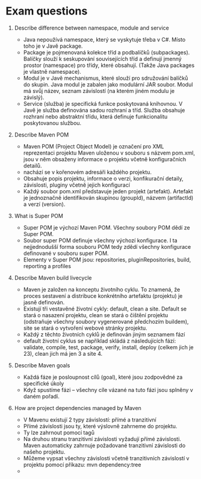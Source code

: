 # Exam questions

1. Describe difference between namespace, module and service
  
    - Java nepoužívá namespace, který se vyskytuje třeba v C#. Místo toho je v Javě package.
    - Package je pojmenovaná kolekce tříd a podbalíčků (subpackages). Balíčky slouží k seskupování souvisejících tříd a definují jmenný prostor (namespace) pro třídy, které obsahují. (Takže Java packages je vlastně namespace).
    - Modul je v Javě mechanismus, které slouží pro sdružování balíčků do skupin. Java modul je zabalen jako modulární JAR soubor. Modul má svůj název, seznam závislostí (na kterém jiném modulu je závislý).
    - Service (služba) je specifická funkce poskytovaná knihovnou. V Javě je služba definována sadou rozhraní a tříd. Služba obsahuje rozhraní nebo abstraktní třídu, která definuje funkcionalitu poskytovanou službou.
  
2. Describe Maven POM

    - Maven POM (Project Object Model) je označení pro XML reprezentaci projektu Maven uloženou v souboru s názvem pom.xml, jsou v něm obsaženy informace o projektu včetně konfiguračních detailů.
    - nachází se v kořenovém adresáři každého projektu.
    - Obsahuje popis projektu, informace o verzi, konfikurační detaily, závislosti, pluginy včetně jejich konfigurací
    - Každý soubor pom.xml představuje jeden projekt (artefakt). Artefakt je jednoznačně identifikován skupinou (groupId), názvem (artifactId) a verzí (version).


3. What is Super POM

    - Super POM je výchozí Maven POM. Všechny soubory POM dědí ze Super POM.
    - Soubor super POM definuje všechny výchozí konfigurace. I ta nejjednodušší forma souboru POM tedy zdědí všechny konfigurace definované v souboru super POM.
    - Elementy v Super POM jsou: repositories, pluginRepositories, build, reporting a profiles

4. Describe Maven build livecycle
    
    - Maven je založen na konceptu životního cyklu. To znamená, že proces sestavení a distribuce konkrétního artefaktu (projektu) je jasně definován.
    - Existují tři vestavěné životní cykly: default, clean a site. Default se stará o nasazení projektu, clean se stará o čištění projektu (odstraňuje všechny soubory vygenerované předchozím buildem), site se stará o vytvoření webové stránky projektu.
    - Každý z těchto životních cyklů je definován jiným seznamem fází
    - default životní cyklus se například skládá z následujících fází: validate, compile, test, package, verify, install, deploy (celkem jich je 23), clean jich má jen 3 a site 4.


5. Describe Maven goals

    - Každá fáze je posloupnost cílů (goal), které jsou zodpovědné za specifické úkoly
    - Když spustíme fázi – všechny cíle vázané na tuto fázi jsou splněny v daném pořadí.

6. How are project dependencies managed by Maven

    - V Mavenu existují 2 typy závislostí: přímé a tranzitivní
    - Přímé závislosti jsou ty, které výslovně zahrneme do projektu.
    - Ty lze zahrnout pomocí tagů <dependency>
    - Na druhou stranu tranzitivní závislosti vyžadují přímé závislosti. Maven automaticky zahrnuje požadované tranzitivní závislosti do našeho projektu.
    - Můžeme vypsat všechny závislosti včetně tranzitivních závislostí v projektu pomocí příkazu: mvn dependency:tree
    - 
